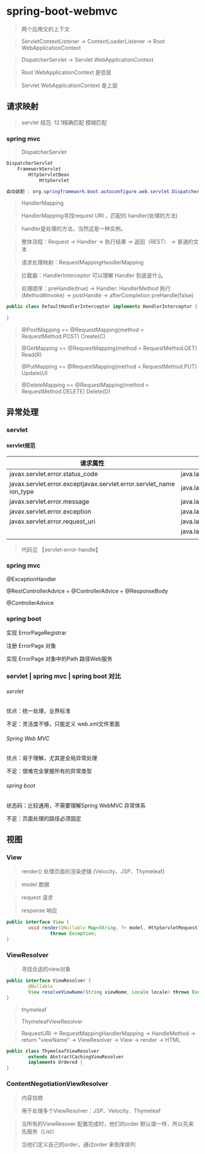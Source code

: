 # spring-boot-webmvc

> 两个应用文的上下文

> ServletContextListener -> ContextLoaderListener -> Root WebApplicationContext

> DispatcherServlet -> Servlet WebApplicationContext

> Root WebApplicationContext 是低层  

> Servlet WebApplicationContext 是上层

## 请求映射

>  servlet 规范:  12.1精确匹配  模糊匹配  

### spring mvc 

> DispatcherServlet

```java
DispatcherServlet
    FrameworkServlet
        HttpServletBean
            HttpServlet

自动装配 : org.springframework.boot.autoconfigure.web.servlet.DispatcherServletAutoConfiguration
```

> HandlerMapping

> HandlerMapping寻找request URI ，匹配的 handler(处理的方法)

> handler是处理的方法，当然这是一种实例。  

> 整体流程：Request -> Handler -> 执行结果 -> 返回（REST） -> 普通的文本

> 请求处理映射：RequestMappingHandlerMapping

> 拦截器：HandlerInterceptor 可以理解 Handler 到底是什么

> 处理顺序：preHandle(true) -> Handler: HandlerMethod 执行(Method#invoke) -> postHandle -> afterCompletion
                    preHandle(false)


```java
public class DefaultHandlerInterceptor implements HandlerInterceptor {
  
}
```

> @PostMapping == @RequestMapping(method = RequestMethod.POST)  Create(C)

> @GetMapping == @RequestMapping(method = RequestMethod.GET) Read(R)

> @PutMapping == @RequestMapping(method = RequestMethod.PUT) Update(U)

> @DeleteMapping == @RequestMapping(method = RequestMethod.DELETE) Delete(D)

## 异常处理

### servlet

#### servlet规范

| 请求属性                               | 类型                  |
| ---------------------------------- | ------------------- |
| javax.servlet.error.status_code    | java.lang.Integer   |
| javax.servlet.error.exceptjavax.servlet.error.servlet_name ion_type | java.lang.Class     |
| javax.servlet.error.message        | java.lang.Class     |
| javax.servlet.error.exception      | java.lang.Throwable |
| javax.servlet.error.request_uri    | java.lang.String    |
|   | java.lang.String    |
|                                    |                     |

> 代码见 【servlet-error-handle】


### spring mvc

@ExceptionHandler

@RestControllerAdvice = @ControllerAdvice + @ResponseBody

@ControllerAdvice

### spring boot

实现 ErrorPageRegistrar

注册 ErrorPage 对象

实现 ErrorPage 对象中的Path 路径Web服务

###  servlet | spring mvc | spring boot 对比

###### servlet

优点：统一处理，业界标准

不足：灵活度不够，只能定义 web.xml文件里面

###### Spring Web MVC 

优点：易于理解，尤其是全局异常处理

不足：很难完全掌握所有的异常类型

###### spring boot

状态码：比较通用，不需要理解Spring WebMVC 异常体系

不足：页面处理的路径必须固定


## 视图

### View

> render() 处理页面的渲染逻辑 (Velocity、JSP、Thymeleaf)

> model 数据

> request 请求

> response 响应

```java
public interface View {
    	void render(@Nullable Map<String, ?> model, HttpServletRequest request, HttpServletResponse response)
    			throws Exception;
}
```

### ViewResolver

> 寻找合适的view对象

```java
public interface ViewResolver {
    	@Nullable
    	View resolveViewName(String viewName, Locale locale) throws Exception;
}
```

> thymeleaf

> ThymeleafViewResolver

> RequestURI -> RequestMappingHandlerMapping -> HandleMethod -> return "viewName" -> ViewResolver -> View -> render -> HTML
```java
public class ThymeleafViewResolver 
        extends AbstractCachingViewResolver 
        implements Ordered {
}
```

### ContentNegotiationViewResolver

> 内容协商

> 用于处理多个ViewResolver：JSP、Velocity、Thymeleaf 

> 当所有的ViewResover 配置完成时，他们的order 默认值一样，所以先来先服务（List）
  
> 当他们定义自己的order，通过order 来倒序排列